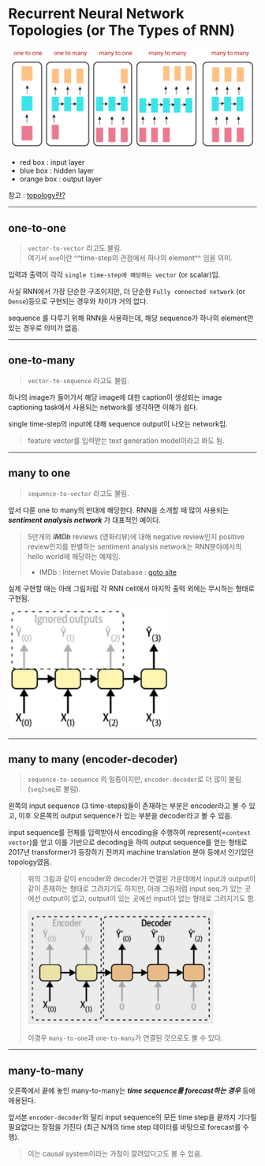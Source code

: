 # Recurrent Neural Network Topologies (or The Types of RNN)

![일반적인 RNN topologies](../img/ch16_RNN/RNN_topology.png)

* red box : input layer
* blue box : hidden layer
* orange box : output layer

참고 : [topology란?](https://dsaint31.me/mkdocs_site/ML/ch07/topological_space/#topology)

---

## one-to-one

> `vector-to-vector` 라고도 불림.  
> 여기서 `one`이란 ^^time-step의 관점에서 하나의 element^^ 임을 의미.

입력과 출력이 각각 `single time-step에 해당하는 vector` (or scalar)임.

사실 RNN에서 가장 단순한 구조이지만, 더 단순한 `Fully connected network` (or `Dense`)등으로 구현되는 경우와 차이가 거의 없다. 

sequence 를 다루기 위해 RNN을 사용하는데, 해당 sequence가 하나의 element만 있는 경우로 의미가 없음.

---

## one-to-many

> `vector-to-sequence` 라고도 불림.

하나의 image가 들어가서 해당 image에 대한 caption이 생성되는 image captioning task에서 사용되는 network를 생각하면 이해가 쉽다.

single time-step의 input에 대해 sequence output이 나오는 network임.

> feature vector를 입력받는 text generation model이라고 봐도 됨.

---

## many to one

> `sequence-to-vector` 라고도 불림.

앞서 다룬 one to many의 반대에 해당한다. RNN을 소개할 때 많이 사용되는 ***sentiment analysis network*** 가 대표적인 예이다. 

> 5만개의 ***IMDb*** reviews (영화리뷰)에 대해 negative review인지 positive review인지를 판별하는 sentiment analysis network는 RNN분야에서의 hello world에 해당하는 예제임.  
> 
> * IMDb : Internet Movie Database : [goto site](https://imdb.com/)


실제 구현할 때는 아래 그림처럼 각 RNN cell에서 마지막 출력 외에는 무시하는 형태로 구현됨.

![seq2vec](../img/ch16_RNN/seq_2_vec.png)

---

## many to many (encoder-decoder)

> `sequence-to-sequence` 의 일종이지만, `encoder-decoder`로 더 많이 불림 (`seq2seq`로 불림).

왼쪽의 input sequence (3 time-steps)들이 존재하는 부분은 encoder라고 볼 수 있고, 이후 오른쪽의 output sequence가 있는 부분을 decoder라고 볼 수 있음.

input sequence를 전체를 입력받아서 encoding을 수행하여 represent(=`context vector`)를 얻고 이를 기반으로 decoding을 하여 output sequence를 얻는 형태로 2017년 transformer가 등장하기 전까지 machine translation 분야 등에서 인기있던 topology였음.

> 위의 그림과 같이 encoder와 decoder가 연결된 가운데에서 input과 output이 같이 존재하는 형태로 그려지기도 하지만, 아래 그림처럼 input seq.가 있는 곳에선 output이 없고, output이 있는 곳에선 input이 없는 형태로 그려지기도 함.  
>
> ![encoder_decoder_network](../img/ch16_RNN/encoder_decoder_network.png)
>  
> 이경우 `many-to-one`과 `one-to-many`가 연결된 것으로도 볼 수 있다.

---

## many-to-many 

오른쪽에서 끝에 놓인 many-to-many는 
***time sequence를 forecast하는 경우*** 등에 애용된다.  

앞서본 `encoder-decoder`와 달리 input sequence의 모든 time step을 끝까지 기다릴 필요없다는 장점을 가진다 (최근 N개의 time step 데이터를 바탕으로 forecast를 수행). 

> 이는 causal system이라는 가정이 깔려있다고도 볼 수 있음.
